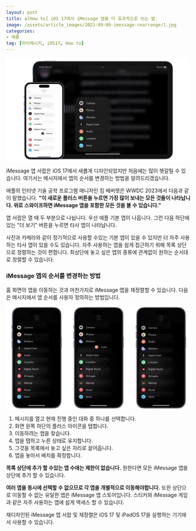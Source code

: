 ```yaml
---
layout: post  
title: ✚[How to] iOS 17에서 iMessage 앱을 더 효과적으로 쓰는 법.
image: /assets/article_images/2023-09-09-imessage-rearrange/1.jpg
categories:
- 애플
tag: [아이메시지, iOS17, How to]
---
```


<div class="markdown-image">
<img src="/assets/article_images/2023-09-09-imessage-rearrange/1.jpg" alt="" align="middle"/> </div>

<p class="drop-korean">
iMessage 앱 서랍은 iOS 17에서 새롭게 디자인되었지만 처음에는 많이 헷갈릴 수 있습니다. 여기서는 메시지에서 앱의 순서를 변경하는 방법을 알려드리겠습니다. 
</p>

애플의 인터넷 기술 공학 프로그램 매니저인 킴 베버렛은 WWDC 2023에서 다음과 같이 말했습니다. **"이 새로운 플러스 버튼을 누르면 가장 많이 보내는 모든 것들이 나타납니다. 위로 스와이프하면 iMessage 앱을 포함한 모든 것을 볼 수 있습니다."**

앱 서랍은 열 때 두 부분으로 나뉩니다. 우선 애플 기본 앱이 나옵니다. 그런 다음 하단에있는 "더 보기" 버튼을 누르면 타사 앱이 나타납니다.

사진과 카메라와 같이 정기적으로 사용할 수있는 기본 앱이 있을 수 있지만 더 자주 사용하는 타사 앱이 있을 수도 있습니다. 자주 사용하는 앱을 쉽게 접근하기 위해 목록 상단으로 정렬하는 것이 편합니다. 최상단에 놓고 싶은 앱의 종류에 관계없이 원하는 순서대로 정렬할 수 있습니다. 

### iMessage 앱의 순서를 변경하는 방법
홈 화면의 앱을 이동하는 것과 마찬가지로 iMessage 앱을 재정렬할 수 있습니다. 다음은 메시지에서 앱 순서를 사용자 정의하는 방법입니다.

<div class="markdown-image">
<img src="/assets/article_images/2023-09-09-imessage-rearrange/2.jpg" alt="" align="middle"/> </div>

1. 메시지를 열고 현재 진행 중인 대화 중 하나를 선택합니다.
2. 화면 왼쪽 하단의 플러스 아이콘을 탭합니다.
3. 이동하려는 앱을 찾습니다.
4. 앱을 탭하고 누른 상태로 유지합니다.
5. 그것을 목록에서 놓고 싶은 자리로 끌어옵니다.
6. 앱을 놓아서 배치를 확정합니다.

**목록 상단에 추가 할 수있는 앱 수에는 제한이 없습니다.** 원한다면 모든 iMessage 앱을 상단에 추가 할 수 있습니다.

**여러 앱을 동시에 선택할 수 없으므로 각 앱을 개별적으로 이동해야합니다.** 또한 상단으로 이동할 수 없는 유일한 앱은 iMessage 앱 스토어입니다. 스티커와 iMessage 게임과 같은 자주 사용하는 앱에 쉽게 액세스 할 수 있습니다.

재디자인된 iMessage 앱 서랍 및 재정렬은 iOS 17 및 iPadOS 17을 실행하는 기기에서 사용할 수 있습니다.